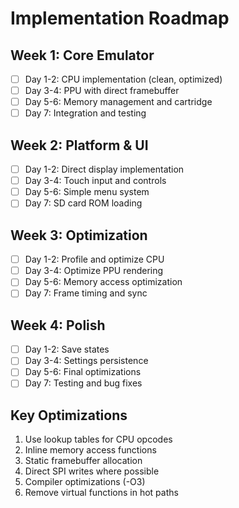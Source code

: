 # Implementation Roadmap

## Week 1: Core Emulator
- [ ] Day 1-2: CPU implementation (clean, optimized)
- [ ] Day 3-4: PPU with direct framebuffer
- [ ] Day 5-6: Memory management and cartridge
- [ ] Day 7: Integration and testing

## Week 2: Platform & UI  
- [ ] Day 1-2: Direct display implementation
- [ ] Day 3-4: Touch input and controls
- [ ] Day 5-6: Simple menu system
- [ ] Day 7: SD card ROM loading

## Week 3: Optimization
- [ ] Day 1-2: Profile and optimize CPU
- [ ] Day 3-4: Optimize PPU rendering
- [ ] Day 5-6: Memory access optimization
- [ ] Day 7: Frame timing and sync

## Week 4: Polish
- [ ] Day 1-2: Save states
- [ ] Day 3-4: Settings persistence
- [ ] Day 5-6: Final optimizations
- [ ] Day 7: Testing and bug fixes

## Key Optimizations
1. Use lookup tables for CPU opcodes
2. Inline memory access functions
3. Static framebuffer allocation
4. Direct SPI writes where possible
5. Compiler optimizations (-O3)
6. Remove virtual functions in hot paths
